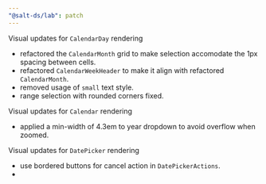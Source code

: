 ```yaml
---
"@salt-ds/lab": patch
---
```


Visual updates for `CalendarDay` rendering

- refactored the `CalendarMonth` grid to make selection accomodate the 1px spacing between cells.
- refactored `CalendarWeekHeader` to make it align with refactored `CalendarMonth`.
- removed usage of `small` text style.
- range selection with rounded corners fixed.

Visual updates for `Calendar` rendering

- applied a min-width of 4.3em to year dropdown to avoid overflow when zoomed.

Visual updates for `DatePicker` rendering

- use bordered buttons for cancel action in `DatePickerActions`.
-
